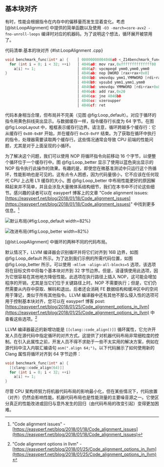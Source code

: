  ## 基本块对齐

有时，性能会根据指令在内存中的偏移量而发生显着变化。考虑 [@lst:LoopAlignment] 中提供的简单函数以及使用 `-O3 -march=core-avx2 -fno-unroll-loops` 编译时对应的机器码。为了说明这个想法，循环展开被禁用了。


代码清单:基本的块对齐 {#lst:LoopAlignment .cpp}
```cpp
void benchmark_func(int* a) {    │ 00000000004046a0 <_Z14benchmark_funcPi>:
  for (int i = 0; i < 32; ++i)   │ 4046a0: mov rax,0xffffffffffffff80
    a[i] += 1;                   │ 4046a7: vpcmpeqd ymm0,ymm0,ymm0
}                                │ 4046ab: nop DWORD [rax+rax+0x0]
                                 │ 4046b0: vmovdqu ymm1,YMMWORD [rdi+rax+0x80] # loop begins
                                 │ 4046b9: vpsubd ymm1,ymm1,ymm0
                                 │ 4046bd: vmovdqu YMMWORD [rdi+rax+0x80],ymm1
                                 │ 4046c6: add rax,0x20
                                 │ 4046ca: jne 4046b0                          # loop ends
                                 │ 4046cc: vzeroupper 
                                 │ 4046cf: ret 
```

代码本身相当合理，但布局并不完美（见图 @fig:Loop_default）。对应于循环的指令用黄色斜线突出显示。与数据缓存一样，指令缓存行长度为 64 字节。在图 @fig:LoopLayout 中，粗框表示缓存行边界。请注意，循环跨越多个缓存行：它从缓存行 `0x80-0xBF` 开始，并在缓存行 `0xC0-0xFF` 结束。为了获取在循环中执行的指令，处理器需要读取两个缓存行。这些情况通常会导致 CPU 前端的性能问题，尤其是对于上面呈现的小循环。

为了解决这个问题，我们可以使用 NOP 将循环指令向前移动 16 个字节，以便整个循环位于一个缓存行中。图 @fig:Loop_better 显示了使用以蓝色突出显示的 NOP 指令执行此操作的效果。有趣的是，即使您在微基准测试中只运行这个热循环，性能影响也是可见的。这有点令人困惑，因为代码量很小，它不应该在任何现代 CPU 上占用 L1I 缓存的大小。图 @fig:Loop_better 中布局性能更好的原因解释起来并不简单，并且会涉及大量微体系结构细节，我们在本书中不讨论这些细节。感兴趣的读者可以在 easyperf 博客上的文章 "Code alignment issues: [https://easyperf.net/blog/2018/01/18/Code_alignment_issues](https://easyperf.net/blog/2018/01/18/Code_alignment_issues)" 中找到更多信息。[^1]

<div id="fig:LoopLayout">

![默认布局](https://raw.githubusercontent.com/dendibakh/perf-book/main/img/cpu_fe_opts/LoopAlignment_Default.png){#fig:Loop_default width=82%}

![改进布局](https://raw.githubusercontent.com/dendibakh/perf-book/main/img/cpu_fe_opts/LoopAlignment_Better.png){#fig:Loop_better width=82%}

[@lst:LoopAlignment] 中循环的两种不同的代码布局。
</div>

默认情况下，LLVM 编译器会识别循环并将它们对齐到 16B 边界，如图 @fig:Loop_default 所示。为了达到我们示例的所需代码位置，如图 @fig:Loop_better 所示，可以使用 `-mllvm -align-all-blocks=5` 选项，该选项将在目标文件中将每个基本块对齐到 32 字节边界。但是，请谨慎使用此选项，因为它很容易在其他地方降低性能。此选项在执行路径上插入 NOP，这可能会增加程序的开销，尤其是当它们位于关键路径上时。NOP 不需要执行；但是，它们仍然需要从内存中获取、解码和退出。后者还会消耗 FE 数据结构和缓冲区中的空间用于簿记，类似于所有其他指令。LLVM 编译器中还有其他不那么侵入性的选项可用于控制基本块对齐，您可以在 easyperf 博客 post: [https://easyperf.net/blog/2018/01/25/Code_alignment_options_in_llvm](https://easyperf.net/blog/2018/01/25/Code_alignment_options_in_llvm) 中查看这些选项。[^6]

LLVM 编译器最近的新增功能是 `[[clang::code_align()]]` 循环属性，它允许开发人员在源代码中指定循环的对齐方式。这提供了对机器代码布局非常细粒度的控制。在引入此属性之前，开发人员不得不求助于一些不太实用的解决方案，例如在源代码中注入内联汇编语句 `asm(".align 64;")`。以下代码展示了如何使用新的 Clang 属性将循环对齐到 64 字节边界：

```c++
void benchmark_func(int* a) {
  [[clang::code_align(64)]]
  for (int i = 0; i < 32; ++i)
    a[i] += 1;
}
```

尽管 CPU 架构师努力将机器代码布局的影响最小化，但在某些情况下，代码放置（对齐）仍然会影响性能。机器代码布局也是性能测量的主要噪音源之一。它使区分真正的性能改进或回归与意外发生的回归（由代码布局的改变引起）变得更加困难。

[^1]: "Code alignment issues" - [https://easyperf.net/blog/2018/01/18/Code_alignment_issues](https://easyperf.net/blog/2018/01/18/Code_alignment_issues)
[^5]: x86 汇编指令手册 - [https://docs.oracle.com/cd/E26502_01/html/E28388/eoiyg.html](https://docs.oracle.com/cd/E26502_01/html/E28388/eoiyg.html)。此示例使用 MASM。否则，您会看到 `.align` 指令。
[^6]: "Code alignment options in llvm" - [https://easyperf.net/blog/2018/01/25/Code_alignment_options_in_llvm](https://easyperf.net/blog/2018/01/25/Code_alignment_options_in_llvm)
